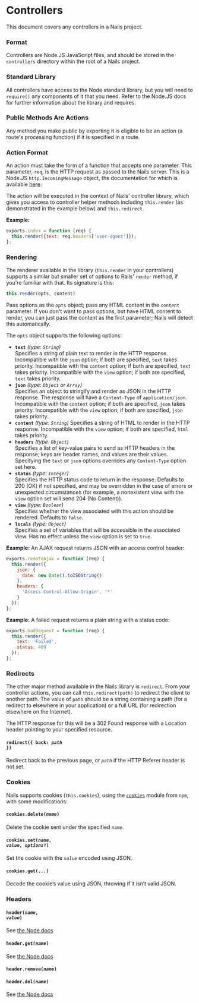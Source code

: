 # Controllers
This document covers any controllers in a Nails project.

### Format
Controllers are Node.JS JavaScript files, and should be stored in the `controllers` directory within the root of a Nails
project.

### Standard Library
All controllers have access to the Node standard library, but you will need to `require()` any components of it that you
need. Refer to the Node.JS docs for further information about the library and requires.

### Public Methods Are Actions
Any method you make public by exporting it is eligible to be an action (a route's processing function) if it is
specified in a route.

### Action Format
An action must take the form of a function that accepts one parameter. This parameter, `req`, is the HTTP request
as passed to the Nails server. This is a Node.JS `http.IncomingMessage` object, the documentation for which is available
[here](https://nodejs.org/api/http.html#http_class_http_incomingmessage).

The action will be executed in the context of Nails' controller library, which gives you access to controller helper
methods including `this.render` (as demonstrated in the example below) and `this.redirect`.

**Example:**
```js
exports.index = function (req) {
  this.render({text: req.headers['user-agent']});
};
```

### Rendering
The renderer available in the library (`this.render` in your controllers) supports a similar but smaller set of options
to Rails' `render` method, if you're familiar with that. Its signature is this:

```js
this.render(opts, content)
```

Pass options as the `opts` object; pass any HTML content in the `content` parameter. If you don't want to pass options,
but have HTML content to render, you can just pass the content as the first parameter; Nails will detect this
automatically.

The `opts` object supports the following options:

 - **`text`** *(type: `String`)*  
   Specifies a string of plain text to render in the HTTP response. Incompatible with the `json` option; if both are
   specified, `text` takes priority. Incompatible with the `content` option; if both are specified, `text` takes
   priority. Incompatible with the `view` option; if both are specified, `text` takes priority.
 - **`json`** *(type: `Object` or `Array`)*  
   Specifies an object to stringify and render as JSON in the HTTP response. The response will have a `Content-Type` of
   `application/json`. Incompatible with the `content` option; if both are specified, `json` takes priority.
   Incompatible with the `view` option; if both are specified, `json` takes priority.
 - **`content`** *(type: `String`)*
   Specifies a string of HTML to render in the HTTP response. Incompatible with the `view` option; if both are
   specified, `html` takes priority.
 - **`headers`** *(type: `Object`)*  
   Specifies a list of key-value pairs to send as HTTP headers in the response; keys are header names, and values are
   their values. Specifying the `text` or `json` options overrides any `Content-Type` option set here.
 - **`status`** *(type: `Integer`)*  
   Specifies the HTTP status code to return in the response. Defaults to 200 (OK) if not specified, and may be
   overridden in the case of errors or unexpected circumstances (for example, a nonexistent view with the `view` option
   set will send 204 (No Content)).
 - **`view`** *(type: `Boolean`)*  
   Specifies whether the view associated with this action should be rendered. Defaults to `false`.
 - **`locals`** *(type: `Object`)*  
   Specifies a set of variables that will be accessible in the associated view. Has no effect unless the `view` option
   is set to `true`.

**Example:** An AJAX request returns JSON with an access control header:
```js
exports.remoteAjax = function (req) {
  this.render({
    json: {
      date: new Date().toISOString()
    },
    headers: {
      'Access-Control-Allow-Origin', '*'
    }
  });
};
```

**Example:** A failed request returns a plain string with a status code:
```js
exports.badRequest = function (req) {
  this.render({
    text: 'Failed',
    status: 409
  });
};
```

### Redirects
The other major method available in the Nails library is `redirect`. From your controller actions, you can call
`this.redirect(path)` to redirect the client to another path. The value of `path` should be a string containing a path
(for a redirect to elsewhere in your application) or a full URL (for redirection elsewhere on the Internet).

The HTTP response for this will be a 302 Found response with a Location header pointing to your specified resource.

#### <code>redirect({ back: *path* })</code>
Redirect back to the previous page, or *`path`* if the HTTP Referer header is not set.

### Cookies
Nails supports cookies (`this.cookies`), using the [`cookies`](https://github.com/pillarjs/cookies) module from `npm`, with some modifications:

#### <code>cookies.delete(*name*)</code>
Delete the cookie sent under the specified *`name`*.

#### <code>cookies.set(*name*, *value*, *options*?)</code>
Set the cookie with the *`value`* encoded using JSON.

#### <code>cookies.get(...)</code>
Decode the cookie’s value using JSON, throwing if it isn’t valid JSON.

### Headers

#### <code>header(*name*, *value*)</code>
See [the Node docs](http://devdocs.io/node~6_lts/http#http_response_setheader_name_value)

#### <code>header.get(*name*)</code>
See [the Node docs](http://devdocs.io/node~6_lts/http#http_response_getheader_name)

#### <code>header.remove(*name*)</code>
#### <code>header.del(*name*)</code>
See [the Node docs](http://devdocs.io/node~6_lts/http#http_response_removeheader_name)
